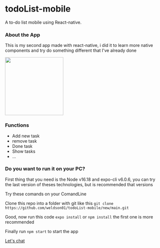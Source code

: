 # todoList-mobile
A to-do list mobile using React-native.
<h3>About the App</h3>
<p>This is my second app made with react-native, i did it to learn more native components and try do something different that I've already done</p>
<img src="https://user-images.githubusercontent.com/56852794/197464151-1de9f15b-016f-4f31-bb60-22429e8bef66.jpg" style="width:20vw;"/>
<h3>Functions</h3>
<ul>
  <li>Add new task</li>
  <li>remove task</li>
  <li>Done task</li>
  <li>Show tasks</li>
  <li>...</li>
</ul>
<h3>Do you want to run it on your PC?</h3>
<p>First thing that you need is the Node v16.18 and expo-cli v6.0.6, you can try the last version of theses technologies, but is recommended that versions</p>
<p>Try these comands on your ComandLine</p>
<p>Clone this repo into a folder with git like this <code>git clone https://github.com/weldson01/todoList-mobile/new/main.git</code></p>
<p>Good, now run this code <code>expo install</code> or <code>npm install</code> the first one is more recommended</p>
<p>Finally run <code>npm start</code> to start the app</p>
<a href="https://www.linkedin.com/in/weldson-carlos/">Let's chat</a>
